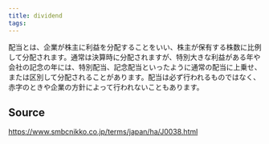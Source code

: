 ```yaml
---
title: dividend
tags: 
---
```


配当とは、企業が株主に利益を分配することをいい、株主が保有する株数に比例して分配されます。通常は決算時に分配されますが、特別大きな利益がある年や会社の記念の年には、特別配当、記念配当といったように通常の配当に上乗せ、または区別して分配されることがあります。配当は必ず行われるものではなく、赤字のときや企業の方針によって行われないこともあります。

## Source
https://www.smbcnikko.co.jp/terms/japan/ha/J0038.html